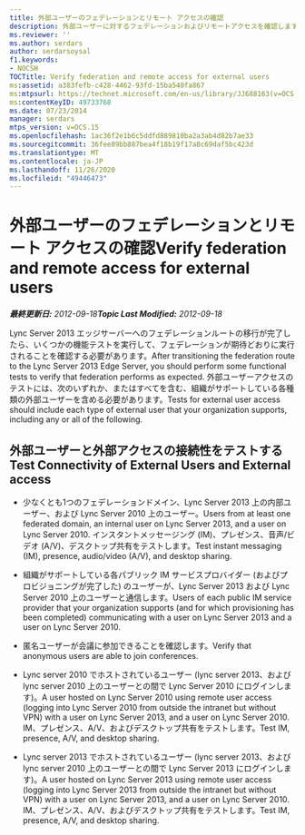 ```yaml
---
title: 外部ユーザーのフェデレーションとリモート アクセスの確認
description: 外部ユーザーに対するフェデレーションおよびリモートアクセスを確認します。
ms.reviewer: ''
ms.author: serdars
author: serdarsoysal
f1.keywords:
- NOCSH
TOCTitle: Verify federation and remote access for external users
ms:assetid: a383fefb-c428-4462-93fd-15ba540fa867
ms:mtpsurl: https://technet.microsoft.com/en-us/library/JJ688163(v=OCS.15)
ms:contentKeyID: 49733768
ms.date: 07/23/2014
manager: serdars
mtps_version: v=OCS.15
ms.openlocfilehash: 1ac36f2e1b6c5ddfd889810ba2a3ab4d82b7ae33
ms.sourcegitcommit: 36fee89bb887bea4f18b19f17a8c69daf5bc423d
ms.translationtype: MT
ms.contentlocale: ja-JP
ms.lasthandoff: 11/26/2020
ms.locfileid: "49446473"
---
```

# <a name="verify-federation-and-remote-access-for-external-users"></a><span data-ttu-id="cdecf-103">外部ユーザーのフェデレーションとリモート アクセスの確認</span><span class="sxs-lookup"><span data-stu-id="cdecf-103">Verify federation and remote access for external users</span></span>

<div data-xmlns="http://www.w3.org/1999/xhtml">

<div class="topic" data-xmlns="http://www.w3.org/1999/xhtml" data-msxsl="urn:schemas-microsoft-com:xslt" data-cs="https://msdn.microsoft.com/">

<div data-asp="https://msdn2.microsoft.com/asp">



</div>

<div id="mainSection">

<div id="mainBody"><span data-ttu-id="cdecf-104">

<span> </span></span><span class="sxs-lookup"><span data-stu-id="cdecf-104">

<span> </span></span></span>

<span data-ttu-id="cdecf-105">_**最終更新日:** 2012-09-18_</span><span class="sxs-lookup"><span data-stu-id="cdecf-105">_**Topic Last Modified:** 2012-09-18_</span></span>

<span data-ttu-id="cdecf-106">Lync Server 2013 エッジサーバーへのフェデレーションルートの移行が完了したら、いくつかの機能テストを実行して、フェデレーションが期待どおりに実行されることを確認する必要があります。</span><span class="sxs-lookup"><span data-stu-id="cdecf-106">After transitioning the federation route to the Lync Server 2013 Edge Server, you should perform some functional tests to verify that federation performs as expected.</span></span> <span data-ttu-id="cdecf-107">外部ユーザーアクセスのテストには、次のいずれか、またはすべてを含む、組織がサポートしている各種類の外部ユーザーを含める必要があります。</span><span class="sxs-lookup"><span data-stu-id="cdecf-107">Tests for external user access should include each type of external user that your organization supports, including any or all of the following.</span></span>

<div>

## <a name="test-connectivity-of-external-users-and-external-access"></a><span data-ttu-id="cdecf-108">外部ユーザーと外部アクセスの接続性をテストする</span><span class="sxs-lookup"><span data-stu-id="cdecf-108">Test Connectivity of External Users and External access</span></span>

  - <span data-ttu-id="cdecf-109">少なくとも1つのフェデレーションドメイン、Lync Server 2013 上の内部ユーザー、および Lync Server 2010 上のユーザー。</span><span class="sxs-lookup"><span data-stu-id="cdecf-109">Users from at least one federated domain, an internal user on Lync Server 2013, and a user on Lync Server 2010.</span></span> <span data-ttu-id="cdecf-110">インスタントメッセージング (IM)、プレゼンス、音声/ビデオ (A/V)、デスクトップ共有をテストします。</span><span class="sxs-lookup"><span data-stu-id="cdecf-110">Test instant messaging (IM), presence, audio/video (A/V), and desktop sharing.</span></span>

  - <span data-ttu-id="cdecf-111">組織がサポートしている各パブリック IM サービスプロバイダー (およびプロビジョニングが完了した) のユーザーが、Lync Server 2013 および Lync Server 2010 上のユーザーと通信します。</span><span class="sxs-lookup"><span data-stu-id="cdecf-111">Users of each public IM service provider that your organization supports (and for which provisioning has been completed) communicating with a user on Lync Server 2013 and a user on Lync Server 2010.</span></span>

  - <span data-ttu-id="cdecf-112">匿名ユーザーが会議に参加できることを確認します。</span><span class="sxs-lookup"><span data-stu-id="cdecf-112">Verify that anonymous users are able to join conferences.</span></span>

  - <span data-ttu-id="cdecf-113">Lync server 2010 でホストされているユーザー (lync server 2013、および lync server 2010 上のユーザーとの間で Lync Server 2010 にログインします)。</span><span class="sxs-lookup"><span data-stu-id="cdecf-113">A user hosted on Lync Server 2010 using remote user access (logging into Lync Server 2010 from outside the intranet but without VPN) with a user on Lync Server 2013, and a user on Lync Server 2010.</span></span> <span data-ttu-id="cdecf-114">IM、プレゼンス、A/V、およびデスクトップ共有をテストします。</span><span class="sxs-lookup"><span data-stu-id="cdecf-114">Test IM, presence, A/V, and desktop sharing.</span></span>

  - <span data-ttu-id="cdecf-115">Lync server 2013 でホストされているユーザー (lync server 2013、および lync server 2010 上のユーザーとの間で Lync Server 2013 にログインします)。</span><span class="sxs-lookup"><span data-stu-id="cdecf-115">A user hosted on Lync Server 2013 using remote user access (logging into Lync Server 2013 from outside the intranet but without VPN) with a user on Lync Server 2013, and a user on Lync Server 2010.</span></span> <span data-ttu-id="cdecf-116">IM、プレゼンス、A/V、およびデスクトップ共有をテストします。</span><span class="sxs-lookup"><span data-stu-id="cdecf-116">Test IM, presence, A/V, and desktop sharing.</span></span>

<span data-ttu-id="cdecf-117"></div>

</div>

<span> </span>

</div>

</div>

</span><span class="sxs-lookup"><span data-stu-id="cdecf-117"></div>

</div>

<span> </span>

</div>

</div>

</span></span></div>

